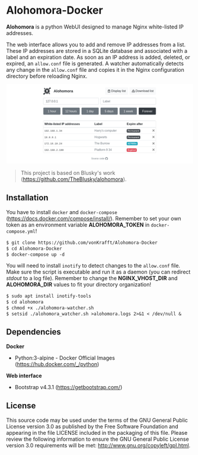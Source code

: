 # Alohomora-Docker

**Alohomora** is a python WebUI designed to manage Nginx white-listed IP addresses.

The web interface allows you to add and remove IP addresses from a list. These IP addresses are stored in a SQLite database and associated with a label and an expiration date. As soon as an IP address is added, deleted, or expired, an `allow.conf` file is generated. A watcher automatically detects any change in the `allow.conf` file and copies it in the Nginx configuration directory before reloading Nginx.

![Web interface of Alohomora](https://raw.githubusercontent.com/vonKrafft/Alohomora-Docker/master/preview.png)

> This project is based on Blusky's work (https://github.com/TheBlusky/alohomora).

## Installation

You have to install `docker` and `docker-compose` (https://docs.docker.com/compose/install/). Remember to set your own token as an environment variable **ALOHOMORA_TOKEN** in `docker-compose.yml`!

```
$ git clone https://github.com/vonKrafft/Alohomora-Docker
$ cd Alohomora-Docker
$ docker-compose up -d
```

You will need to install `inotify` to detect changes to the `allow.conf` file. Make sure the script is executable and run it as a daemon (you can redirect _stdout_ to a log file). Remember to change the **NGINX_VHOST_DIR** and **ALOHOMORA_DIR** values to fit your directory organization!

```
$ sudo apt install inotify-tools
$ cd alohomora
$ chmod +x ./alohomora-watcher.sh 
$ setsid ./alohomora_watcher.sh >alohomora.logs 2>&1 < /dev/null &
```

## Dependencies

**Docker**

- Python:3-alpine - Docker Official Images (https://hub.docker.com/_/python)

**Web interface**

- Bootstrap v4.3.1 (https://getbootstrap.com/)

## License

This source code may be used under the terms of the GNU General Public License version 3.0 as published by the Free Software Foundation and appearing in the file LICENSE included in the packaging of this file. Please review the following information to ensure the GNU General Public License version 3.0 requirements will be met: http://www.gnu.org/copyleft/gpl.html.
